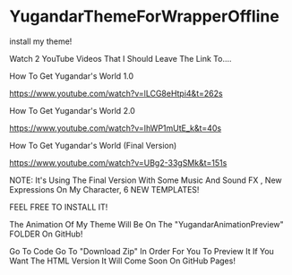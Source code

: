 # YugandarThemeForWrapperOffline
install my theme!

Watch 2 YouTube Videos That I Should Leave The Link To....

How To Get Yugandar's World 1.0


https://www.youtube.com/watch?v=lLCG8eHtpi4&t=262s


How To Get Yugandar's World 2.0


https://www.youtube.com/watch?v=IhWP1mUtE_k&t=40s


How To Get Yugandar's World (Final Version)


https://www.youtube.com/watch?v=UBg2-33gSMk&t=151s


NOTE: It's Using The Final Version With Some Music And Sound FX , New Expressions On My Character, 6 NEW TEMPLATES!

FEEL FREE TO INSTALL IT!


The Animation Of My Theme Will Be On The "YugandarAnimationPreview" FOLDER On GitHub!

Go To Code
Go To "Download Zip" In Order For You To Preview It If You Want The HTML Version It Will Come Soon On GitHub Pages!
